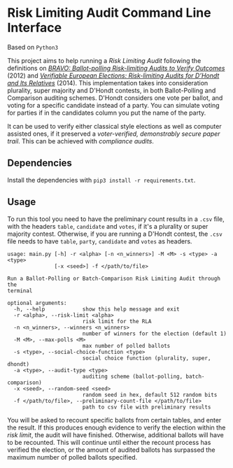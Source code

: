 # Risk Limiting Audit Command Line Interface

Based on `Python3`

This project aims to help running a _Risk Limiting Audit_ following the 
definitions on 
[_BRAVO: Ballot-polling Risk-limiting Audits to Verify Outcomes_](https://www.usenix.org/conference/evtwote12/workshop-program/presentation/lindeman) (2012)
and [_Verifiable European Elections: Risk-limiting Audits for D’Hondt and Its Relatives_](https://www.usenix.org/jets/issues/0301/stark) (2014).
This implementation takes into consideration plurality, super majority and D'Hondt contests, 
in both Ballot-Polling and Comparison auditing schemes.
D'Hondt considers one vote per ballot, and voting for a specific candidate 
instead of a party. You can simulate voting for parties if in the candidates 
column you put the name of the party.

It can be used to verify either classical style elections as well as computer 
assisted ones, if it preserved a _voter-verified, demonstrably secure paper trail_.
This can be achieved with _compliance audits_.

## Dependencies

Install the dependencies with `pip3 install -r requirements.txt`. 

## Usage

To run this tool you need to have the preliminary count results in a `.csv` file, 
with the headers `table`, `candidate` and `votes`, if it's a plurality or 
super majority contest. Otherwise, if you are running a D'Hondt contest, the `.csv` 
file needs to have `table`, `party`, `candidate` and `votes` as headers.

    usage: main.py [-h] -r <alpha> [-n <n_winners>] -M <M> -s <type> -a <type>
                   [-x <seed>] -f </path/to/file>
    
    Run a Ballot-Polling or Batch-Comparison Risk Limiting Audit through the
    terminal
    
    optional arguments:
      -h, --help            show this help message and exit
      -r <alpha>, --risk-limit <alpha>
                            risk limit for the RLA
      -n <n_winners>, --winners <n_winners>
                            number of winners for the election (default 1)
      -M <M>, --max-polls <M>
                            max number of polled ballots
      -s <type>, --social-choice-function <type>
                            social choice function (plurality, super, dhondt)
      -a <type>, --audit-type <type>
                            auditing scheme (ballot-polling, batch-comparison)
      -x <seed>, --random-seed <seed>
                            random seed in hex, default 512 random bits
      -f </path/to/file>, --preliminary-count-file </path/to/file>
                            path to csv file with preliminary results

You will be asked to recount specific ballots from certain tables, and 
enter the result. If this produces enough evidence to verify the election
within the _risk limit_, the audit will have finished. Otherwise, 
additional ballots will have to be recounted. This will continue until
either the recount process has verified the election, or the amount of
audited ballots has surpassed the maximum number of polled ballots 
specified. 
